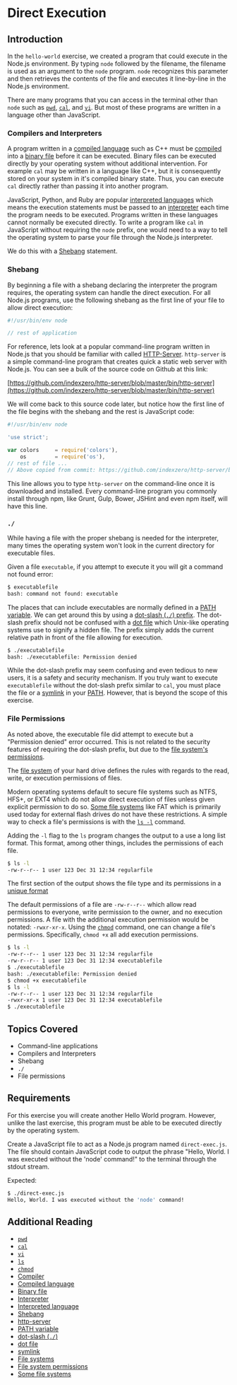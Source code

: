 # Direct Execution

## Introduction

In the `hello-world` exercise, we created a program that could execute in the Node.js
environment. By typing `node` followed by the filename, the filename is used as
an argument to the `node` program. `node` recognizes this parameter and then
retrieves the contents of the file and executes it line-by-line in the Node.js
environment.

There are many programs that you can access in the terminal other than `node`
such as [`pwd`](https://en.wikipedia.org/wiki/Pwd),
[`cal`](https://en.wikipedia.org/wiki/Cal_(Unix)), and
[`vi`](https://en.wikipedia.org/wiki/Vi). But most of these programs are written
in a language other than JavaScript.

### Compilers and Interpreters

A program written in a
[compiled language](https://en.wikipedia.org/wiki/Compiled_language) such as C++
must be [compiled](https://en.wikipedia.org/wiki/Compiler) into a
[binary file](https://en.wikipedia.org/wiki/Binary_file) before it can be
executed. Binary files can be executed directly by your operating system without
additional intervention. For example `cal` may be written in a language like
C++, but it is consequently stored on your system in it's compiled binary state.
Thus, you can execute `cal` directly rather than passing it into another
program.

JavaScript, Python, and Ruby are popular
[interpreted languages](https://en.wikipedia.org/wiki/Interpreted_language)
which means the execution statements must be passed to an
[interpreter](https://en.wikipedia.org/wiki/Interpreter_(computing)) each time
the program needs to be executed. Programs written in these languages cannot
normally be executed directly. To write a program like `cal` in JavaScript
without requiring the `node` prefix, one would need to a way to tell the
operating system to parse your file through the Node.js interpreter.

We do this with a [Shebang](https://en.wikipedia.org/wiki/Shebang_(Unix))
statement.

### Shebang

By beginning a file with a shebang declaring the interpreter the program
requires, the operating system can handle the direct execution. For all Node.js
programs, use the following shebang as the first line of your file to allow
direct execution:

```js
#!/usr/bin/env node

// rest of application
```

For reference, lets look at a popular command-line program written in Node.js
that you should be familiar with called
[HTTP-Server](https://github.com/indexzero/http-server). `http-server` is a
simple command-line program that creates quick a static web server with Node.js.
You can see a bulk of the source code on Github at this link:

[https://github.com/indexzero/http-server/blob/master/bin/http-server](https://github.com/indexzero/http-server/blob/master/bin/http-server)

We will come back to this source code later, but notice how the first line of
the file begins with the shebang and the rest is JavaScript code:

```js
#!/usr/bin/env node

'use strict';

var colors     = require('colors'),
    os         = require('os'),
// rest of file ...
// Above copied from commit: https://github.com/indexzero/http-server/blob/b456b77c6c476fed0724800ac2c07fa31c647d75/bin/http-server
```

This line allows you to type `http-server` on the command-line once it is
downloaded and installed. Every command-line program you commonly install
through npm, like Grunt, Gulp, Bower, JSHint and even npm itself, will have this
line.

### `./`

While having a file with the proper shebang is needed for the interpreter, many
times the operating system won't look in the current directory for executable
files.

Given a file `executable`, if you attempt to execute it you will git a command
not found error:

```bash
$ executablefile
bash: command not found: executable
```

The places that can include executables are normally defined in a
[PATH variable](https://en.wikipedia.org/wiki/PATH_(variable)). We can get
around this by using a
[dot-slash (`./`) prefix](http://www.linfo.org/dot_slash.html). The dot-slash
prefix should not be confused with a
[dot file](https://en.wikipedia.org/wiki/Hidden_file_and_hidden_directory) which
Unix-like operating systems use to signify a hidden file. The prefix simply
adds the current relative path in front of the file allowing for execution.

```bash
$ ./executablefile
bash: ./executablefile: Permission denied
```

While the dot-slash prefix may seem confusing and even tedious to new users, it
is a safety and security mechanism. If you truly want to execute
`executablefile` without the dot-slash prefix similar to `cal`, you must place
the file or a [symlink](https://en.wikipedia.org/wiki/Symbolic_link) in your
[PATH](https://en.wikipedia.org/wiki/PATH_(variable)). However, that is beyond
the scope of this exercise.

### File Permissions

As noted above, the executable file did attempt to execute but a "Permission
denied" error occurred. This is not related to the security features of
requiring the dot-slash prefix, but due to the
[file system's permissions](https://en.wikipedia.org/wiki/File_system_permissions).

The [file system](https://en.wikipedia.org/wiki/File_system) of your hard drive
defines the rules with regards to the read, write, or execution permissions of
files.

Modern operating systems default to secure file systems such as NTFS, HFS+, or
EXT4 which do not allow direct execution of files unless given explicit
permission to do so.
[Some file systems](https://en.wikipedia.org/wiki/Comparison_of_file_systems)
like FAT which is primarily used today for external flash drives do not have
these restrictions. A simple way to check a file's permissions is with the
[`ls -l`](https://en.wikipedia.org/wiki/Ls) command.

Adding the `-l` flag to the `ls` program changes the output to a use a long list
format. This format, among other things, includes the permissions of each file.

```bash
$ ls -l
-rw-r--r-- 1 user 123 Dec 31 12:34 regularfile
```

The first section of the output shows the file type and its permissions in a
[unique format](https://en.wikipedia.org/wiki/File_system_permissions#Symbolic_notation)

The default permissions of a file are `-rw-r--r--` which allow read
permissions to everyone, write permission to the owner, and no execution
permissions. A file with the additional execution permission would be notated:
`-rwxr-xr-x`. Using the [`chmod`](https://en.wikipedia.org/wiki/Chmod) command,
one can change a file's permissions. Specifically, `chmod +x` all add execution
permissions.

```bash
$ ls -l
-rw-r--r-- 1 user 123 Dec 31 12:34 regularfile
-rw-r--r-- 1 user 123 Dec 31 12:34 executablefile
$ ./executablefile
bash: ./executablefile: Permission denied
$ chmod +x executablefile
$ ls -l
-rw-r--r-- 1 user 123 Dec 31 12:34 regularfile
-rwxr-xr-x 1 user 123 Dec 31 12:34 executablefile
$ ./executablefile
```

## Topics Covered

-   Command-line applications
-   Compilers and Interpreters
-   Shebang
-   `./`
-   File permissions

## Requirements

For this exercise you will create another Hello World program. However, unlike
the last exercise, this program must be able to be executed directly by the
operating system.

Create a JavaScript file to act as a Node.js program named `direct-exec.js`. The file
should contain JavaScript code to output the phrase "Hello, World. I was executed without the 'node' command!" to the terminal through the stdout stream.  

Expected:

```bash
$ ./direct-exec.js
Hello, World. I was executed without the 'node' command!
```

## Additional Reading

-   [`pwd`](https://en.wikipedia.org/wiki/Pwd)
-   [`cal`](https://en.wikipedia.org/wiki/Cal_(Unix))
-   [`vi`](https://en.wikipedia.org/wiki/Vi)
-   [`ls`](https://en.wikipedia.org/wiki/Ls)
-   [`chmod`](https://en.wikipedia.org/wiki/Chmod)
-   [Compiler](https://en.wikipedia.org/wiki/Compiler)
-   [Compiled language](https://en.wikipedia.org/wiki/Compiled_language)
-   [Binary file](https://en.wikipedia.org/wiki/Binary_file)
-   [Interpreter](https://en.wikipedia.org/wiki/Interpreter_(computing))
-   [Interpreted language](https://en.wikipedia.org/wiki/Interpreted_language)
-   [Shebang](https://en.wikipedia.org/wiki/Shebang_(Unix))
-   [http-server](https://github.com/indexzero/http-server)
-   [PATH variable](https://en.wikipedia.org/wiki/PATH_(variable))
-   [dot-slash (`./`)](http://www.linfo.org/dot_slash.html)
-   [dot file](https://en.wikipedia.org/wiki/Hidden_file_and_hidden_directory)
-   [symlink](https://en.wikipedia.org/wiki/Symbolic_link)
-   [File systems](https://en.wikipedia.org/wiki/File_system)
-   [File system permissions](https://en.wikipedia.org/wiki/File_system_permissions)
-   [Some file systems](https://en.wikipedia.org/wiki/Comparison_of_file_systems)
